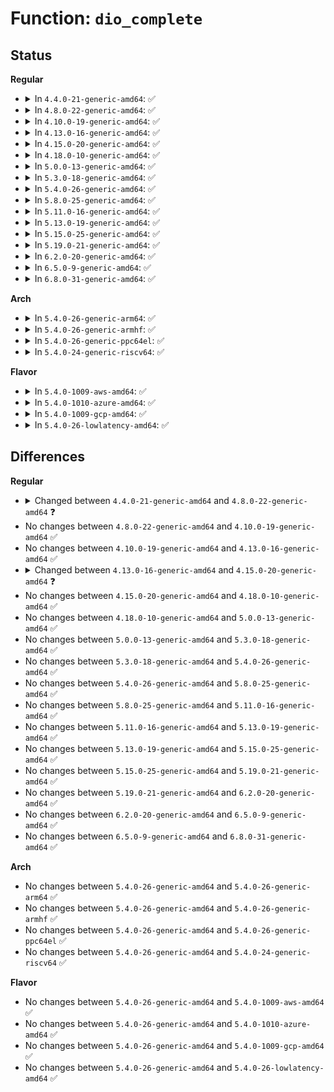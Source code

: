 # Function: <code>dio_complete</code>

## Status
<b>Regular</b>
<ul>
<li>
<details>
<summary>In <code>4.4.0-21-generic-amd64</code>: ✅</summary>

```c
ssize_t dio_complete(struct dio * dio, loff_t offset, ssize_t ret, bool is_async)
```

```json
{
  "name": "dio_complete",
  "collision_type": "Unique Static",
  "inline_type": "No",
  "funcs": [
    {
      "addr": 18446744071581243648,
      "name": "dio_complete",
      "external": false,
      "loc": "fs/direct-io.c:227",
      "file": "fs/direct-io.c",
      "inline": "seen, unknown",
      "caller_inline": [],
      "caller_func": [
        "fs/direct-io.c:dio_bio_end_aio",
        "fs/direct-io.c:dio_aio_complete_work",
        "fs/direct-io.c:do_blockdev_direct_IO"
      ]
    }
  ],
  "symbols": [
    {
      "addr": 18446744071581243648,
      "name": "dio_complete",
      "section": ".text",
      "bind": "STB_LOCAL",
      "size": 436
    }
  ]
}
```
</details>
</li>
<li>
<details>
<summary>In <code>4.8.0-22-generic-amd64</code>: ✅</summary>

```c
ssize_t dio_complete(struct dio * dio, ssize_t ret, bool is_async)
```

```json
{
  "name": "dio_complete",
  "collision_type": "Unique Static",
  "inline_type": "No",
  "funcs": [
    {
      "addr": 18446744071581409984,
      "name": "dio_complete",
      "external": false,
      "loc": "fs/direct-io.c:228",
      "file": "fs/direct-io.c",
      "inline": "seen, unknown",
      "caller_inline": [],
      "caller_func": [
        "fs/direct-io.c:do_blockdev_direct_IO",
        "fs/direct-io.c:dio_bio_end_aio",
        "fs/direct-io.c:dio_aio_complete_work"
      ]
    }
  ],
  "symbols": [
    {
      "addr": 18446744071581409984,
      "name": "dio_complete",
      "section": ".text",
      "bind": "STB_LOCAL",
      "size": 377
    }
  ]
}
```
</details>
</li>
<li>
<details>
<summary>In <code>4.10.0-19-generic-amd64</code>: ✅</summary>

```c
ssize_t dio_complete(struct dio * dio, ssize_t ret, bool is_async)
```

```json
{
  "name": "dio_complete",
  "collision_type": "Unique Static",
  "inline_type": "No",
  "funcs": [
    {
      "addr": 18446744071581490720,
      "name": "dio_complete",
      "external": false,
      "loc": "fs/direct-io.c:228",
      "file": "fs/direct-io.c",
      "inline": "seen, unknown",
      "caller_inline": [],
      "caller_func": [
        "fs/direct-io.c:do_blockdev_direct_IO",
        "fs/direct-io.c:dio_bio_end_aio",
        "fs/direct-io.c:dio_aio_complete_work"
      ]
    }
  ],
  "symbols": [
    {
      "addr": 18446744071581490720,
      "name": "dio_complete",
      "section": ".text",
      "bind": "STB_LOCAL",
      "size": 408
    }
  ]
}
```
</details>
</li>
<li>
<details>
<summary>In <code>4.13.0-16-generic-amd64</code>: ✅</summary>

```c
ssize_t dio_complete(struct dio * dio, ssize_t ret, bool is_async)
```

```json
{
  "name": "dio_complete",
  "collision_type": "Unique Static",
  "inline_type": "No",
  "funcs": [
    {
      "addr": 18446744071581545600,
      "name": "dio_complete",
      "external": false,
      "loc": "fs/direct-io.c:228",
      "file": "fs/direct-io.c",
      "inline": "seen, unknown",
      "caller_inline": [],
      "caller_func": [
        "fs/direct-io.c:do_blockdev_direct_IO",
        "fs/direct-io.c:dio_bio_end_aio",
        "fs/direct-io.c:dio_aio_complete_work"
      ]
    }
  ],
  "symbols": [
    {
      "addr": 18446744071581545600,
      "name": "dio_complete",
      "section": ".text",
      "bind": "STB_LOCAL",
      "size": 408
    }
  ]
}
```
</details>
</li>
<li>
<details>
<summary>In <code>4.15.0-20-generic-amd64</code>: ✅</summary>

```c
ssize_t dio_complete(struct dio * dio, ssize_t ret, unsigned int flags)
```

```json
{
  "name": "dio_complete",
  "collision_type": "Unique Static",
  "inline_type": "No",
  "funcs": [
    {
      "addr": 18446744071581688528,
      "name": "dio_complete",
      "external": false,
      "loc": "fs/direct-io.c:234",
      "file": "fs/direct-io.c",
      "inline": "seen, unknown",
      "caller_inline": [],
      "caller_func": [
        "fs/direct-io.c:do_blockdev_direct_IO",
        "fs/direct-io.c:dio_bio_end_aio",
        "fs/direct-io.c:dio_aio_complete_work"
      ]
    }
  ],
  "symbols": [
    {
      "addr": 18446744071581688528,
      "name": "dio_complete",
      "section": ".text",
      "bind": "STB_LOCAL",
      "size": 540
    }
  ]
}
```
</details>
</li>
<li>
<details>
<summary>In <code>4.18.0-10-generic-amd64</code>: ✅</summary>

```c
ssize_t dio_complete(struct dio * dio, ssize_t ret, unsigned int flags)
```

```json
{
  "name": "dio_complete",
  "collision_type": "Unique Static",
  "inline_type": "No",
  "funcs": [
    {
      "addr": 18446744071581856384,
      "name": "dio_complete",
      "external": false,
      "loc": "fs/direct-io.c:255",
      "file": "fs/direct-io.c",
      "inline": "seen, unknown",
      "caller_inline": [],
      "caller_func": [
        "fs/direct-io.c:do_blockdev_direct_IO",
        "fs/direct-io.c:dio_bio_end_aio",
        "fs/direct-io.c:dio_aio_complete_work"
      ]
    }
  ],
  "symbols": [
    {
      "addr": 18446744071581856384,
      "name": "dio_complete",
      "section": ".text",
      "bind": "STB_LOCAL",
      "size": 552
    }
  ]
}
```
</details>
</li>
<li>
<details>
<summary>In <code>5.0.0-13-generic-amd64</code>: ✅</summary>

```c
ssize_t dio_complete(struct dio * dio, ssize_t ret, unsigned int flags)
```

```json
{
  "name": "dio_complete",
  "collision_type": "Unique Static",
  "inline_type": "No",
  "funcs": [
    {
      "addr": 18446744071581941072,
      "name": "dio_complete",
      "external": false,
      "loc": "fs/direct-io.c:255",
      "file": "fs/direct-io.c",
      "inline": "seen, unknown",
      "caller_inline": [],
      "caller_func": [
        "fs/direct-io.c:do_blockdev_direct_IO",
        "fs/direct-io.c:dio_bio_end_aio",
        "fs/direct-io.c:dio_aio_complete_work"
      ]
    }
  ],
  "symbols": [
    {
      "addr": 18446744071581941072,
      "name": "dio_complete",
      "section": ".text",
      "bind": "STB_LOCAL",
      "size": 593
    }
  ]
}
```
</details>
</li>
<li>
<details>
<summary>In <code>5.3.0-18-generic-amd64</code>: ✅</summary>

```c
ssize_t dio_complete(struct dio * dio, ssize_t ret, unsigned int flags)
```

```json
{
  "name": "dio_complete",
  "collision_type": "Unique Static",
  "inline_type": "No",
  "funcs": [
    {
      "addr": 18446744071582078688,
      "name": "dio_complete",
      "external": false,
      "loc": "fs/direct-io.c:256",
      "file": "fs/direct-io.c",
      "inline": "seen, unknown",
      "caller_inline": [],
      "caller_func": [
        "fs/direct-io.c:do_blockdev_direct_IO",
        "fs/direct-io.c:dio_bio_end_aio",
        "fs/direct-io.c:dio_aio_complete_work"
      ]
    }
  ],
  "symbols": [
    {
      "addr": 18446744071582078688,
      "name": "dio_complete",
      "section": ".text",
      "bind": "STB_LOCAL",
      "size": 576
    }
  ]
}
```
</details>
</li>
<li>
<details>
<summary>In <code>5.4.0-26-generic-amd64</code>: ✅</summary>

```c
ssize_t dio_complete(struct dio * dio, ssize_t ret, unsigned int flags)
```

```json
{
  "name": "dio_complete",
  "collision_type": "Unique Static",
  "inline_type": "No",
  "funcs": [
    {
      "addr": 18446744071582156128,
      "name": "dio_complete",
      "external": false,
      "loc": "fs/direct-io.c:255",
      "file": "fs/direct-io.c",
      "inline": "seen, unknown",
      "caller_inline": [],
      "caller_func": [
        "fs/direct-io.c:do_blockdev_direct_IO",
        "fs/direct-io.c:dio_bio_end_aio",
        "fs/direct-io.c:dio_aio_complete_work"
      ]
    }
  ],
  "symbols": [
    {
      "addr": 18446744071582156128,
      "name": "dio_complete",
      "section": ".text",
      "bind": "STB_LOCAL",
      "size": 576
    }
  ]
}
```
</details>
</li>
<li>
<details>
<summary>In <code>5.8.0-25-generic-amd64</code>: ✅</summary>

```c
ssize_t dio_complete(struct dio * dio, ssize_t ret, unsigned int flags)
```

```json
{
  "name": "dio_complete",
  "collision_type": "Unique Static",
  "inline_type": "No",
  "funcs": [
    {
      "addr": 18446744071582391568,
      "name": "dio_complete",
      "external": false,
      "loc": "fs/direct-io.c:236",
      "file": "fs/direct-io.c",
      "inline": "seen, unknown",
      "caller_inline": [],
      "caller_func": [
        "fs/direct-io.c:do_blockdev_direct_IO",
        "fs/direct-io.c:dio_bio_end_aio",
        "fs/direct-io.c:dio_aio_complete_work"
      ]
    }
  ],
  "symbols": [
    {
      "addr": 18446744071582391568,
      "name": "dio_complete",
      "section": ".text",
      "bind": "STB_LOCAL",
      "size": 593
    }
  ]
}
```
</details>
</li>
<li>
<details>
<summary>In <code>5.11.0-16-generic-amd64</code>: ✅</summary>

```c
ssize_t dio_complete(struct dio * dio, ssize_t ret, unsigned int flags)
```

```json
{
  "name": "dio_complete",
  "collision_type": "Unique Static",
  "inline_type": "No",
  "funcs": [
    {
      "addr": 18446744071582445568,
      "name": "dio_complete",
      "external": false,
      "loc": "fs/direct-io.c:236",
      "file": "fs/direct-io.c",
      "inline": "seen, unknown",
      "caller_inline": [],
      "caller_func": [
        "fs/direct-io.c:do_blockdev_direct_IO",
        "fs/direct-io.c:dio_bio_end_aio",
        "fs/direct-io.c:dio_aio_complete_work"
      ]
    }
  ],
  "symbols": [
    {
      "addr": 18446744071582445568,
      "name": "dio_complete",
      "section": ".text",
      "bind": "STB_LOCAL",
      "size": 597
    }
  ]
}
```
</details>
</li>
<li>
<details>
<summary>In <code>5.13.0-19-generic-amd64</code>: ✅</summary>

```c
ssize_t dio_complete(struct dio * dio, ssize_t ret, unsigned int flags)
```

```json
{
  "name": "dio_complete",
  "collision_type": "Unique Static",
  "inline_type": "No",
  "funcs": [
    {
      "addr": 18446744071582472368,
      "name": "dio_complete",
      "external": false,
      "loc": "fs/direct-io.c:236",
      "file": "fs/direct-io.c",
      "inline": "seen, unknown",
      "caller_inline": [],
      "caller_func": [
        "fs/direct-io.c:do_blockdev_direct_IO",
        "fs/direct-io.c:dio_bio_end_aio",
        "fs/direct-io.c:dio_aio_complete_work"
      ]
    }
  ],
  "symbols": [
    {
      "addr": 18446744071582472368,
      "name": "dio_complete",
      "section": ".text",
      "bind": "STB_LOCAL",
      "size": 597
    }
  ]
}
```
</details>
</li>
<li>
<details>
<summary>In <code>5.15.0-25-generic-amd64</code>: ✅</summary>

```c
ssize_t dio_complete(struct dio * dio, ssize_t ret, unsigned int flags)
```

```json
{
  "name": "dio_complete",
  "collision_type": "Unique Static",
  "inline_type": "No",
  "funcs": [
    {
      "addr": 18446744071582784512,
      "name": "dio_complete",
      "external": false,
      "loc": "fs/direct-io.c:236",
      "file": "fs/direct-io.c",
      "inline": "seen, unknown",
      "caller_inline": [],
      "caller_func": [
        "fs/direct-io.c:do_blockdev_direct_IO",
        "fs/direct-io.c:dio_bio_end_aio",
        "fs/direct-io.c:dio_aio_complete_work"
      ]
    }
  ],
  "symbols": [
    {
      "addr": 18446744071582784512,
      "name": "dio_complete",
      "section": ".text",
      "bind": "STB_LOCAL",
      "size": 600
    }
  ]
}
```
</details>
</li>
<li>
<details>
<summary>In <code>5.19.0-21-generic-amd64</code>: ✅</summary>

```c
ssize_t dio_complete(struct dio * dio, ssize_t ret, unsigned int flags)
```

```json
{
  "name": "dio_complete",
  "collision_type": "Unique Static",
  "inline_type": "No",
  "funcs": [
    {
      "addr": 18446744071583337072,
      "name": "dio_complete",
      "external": false,
      "loc": "fs/direct-io.c:235",
      "file": "fs/direct-io.c",
      "inline": "seen, unknown",
      "caller_inline": [],
      "caller_func": [
        "fs/direct-io.c:__blockdev_direct_IO",
        "fs/direct-io.c:dio_bio_end_aio",
        "fs/direct-io.c:dio_aio_complete_work"
      ]
    }
  ],
  "symbols": [
    {
      "addr": 18446744071583337072,
      "name": "dio_complete",
      "section": ".text",
      "bind": "STB_LOCAL",
      "size": 608
    }
  ]
}
```
</details>
</li>
<li>
<details>
<summary>In <code>6.2.0-20-generic-amd64</code>: ✅</summary>

```c
ssize_t dio_complete(struct dio * dio, ssize_t ret, unsigned int flags)
```

```json
{
  "name": "dio_complete",
  "collision_type": "Unique Static",
  "inline_type": "No",
  "funcs": [
    {
      "addr": 18446744071583921136,
      "name": "dio_complete",
      "external": false,
      "loc": "fs/direct-io.c:234",
      "file": "fs/direct-io.c",
      "inline": "seen, unknown",
      "caller_inline": [],
      "caller_func": [
        "fs/direct-io.c:__blockdev_direct_IO",
        "fs/direct-io.c:dio_bio_end_aio",
        "fs/direct-io.c:dio_aio_complete_work"
      ]
    }
  ],
  "symbols": [
    {
      "addr": 18446744071583921136,
      "name": "dio_complete",
      "section": ".text",
      "bind": "STB_LOCAL",
      "size": 574
    }
  ]
}
```
</details>
</li>
<li>
<details>
<summary>In <code>6.5.0-9-generic-amd64</code>: ✅</summary>

```c
ssize_t dio_complete(struct dio * dio, ssize_t ret, unsigned int flags)
```

```json
{
  "name": "dio_complete",
  "collision_type": "Unique Static",
  "inline_type": "No",
  "funcs": [
    {
      "addr": 18446744071584154592,
      "name": "dio_complete",
      "external": false,
      "loc": "fs/direct-io.c:245",
      "file": "fs/direct-io.c",
      "inline": "seen, unknown",
      "caller_inline": [],
      "caller_func": [
        "fs/direct-io.c:__blockdev_direct_IO",
        "fs/direct-io.c:dio_bio_end_aio",
        "fs/direct-io.c:dio_aio_complete_work"
      ]
    }
  ],
  "symbols": [
    {
      "addr": 18446744071584154592,
      "name": "dio_complete",
      "section": ".text",
      "bind": "STB_LOCAL",
      "size": 521
    }
  ]
}
```
</details>
</li>
<li>
<details>
<summary>In <code>6.8.0-31-generic-amd64</code>: ✅</summary>

```c
ssize_t dio_complete(struct dio * dio, ssize_t ret, unsigned int flags)
```

```json
{
  "name": "dio_complete",
  "collision_type": "Unique Static",
  "inline_type": "No",
  "funcs": [
    {
      "addr": 18446744071584368768,
      "name": "dio_complete",
      "external": false,
      "loc": "fs/direct-io.c:245",
      "file": "fs/direct-io.c",
      "inline": "seen, unknown",
      "caller_inline": [],
      "caller_func": [
        "fs/direct-io.c:__blockdev_direct_IO",
        "fs/direct-io.c:dio_bio_end_aio",
        "fs/direct-io.c:dio_aio_complete_work"
      ]
    }
  ],
  "symbols": [
    {
      "addr": 18446744071584368768,
      "name": "dio_complete",
      "section": ".text",
      "bind": "STB_LOCAL",
      "size": 521
    }
  ]
}
```
</details>
</li>
</ul>
<b>Arch</b>
<ul>
<li>
<details>
<summary>In <code>5.4.0-26-generic-arm64</code>: ✅</summary>

```c
ssize_t dio_complete(struct dio * dio, ssize_t ret, unsigned int flags)
```

```json
{
  "name": "dio_complete",
  "collision_type": "Unique Static",
  "inline_type": "No",
  "funcs": [
    {
      "addr": 18446603336493709808,
      "name": "dio_complete",
      "external": false,
      "loc": "fs/direct-io.c:255",
      "file": "fs/direct-io.c",
      "inline": "seen, unknown",
      "caller_inline": [],
      "caller_func": [
        "fs/direct-io.c:do_blockdev_direct_IO",
        "fs/direct-io.c:dio_bio_end_aio",
        "fs/direct-io.c:dio_aio_complete_work"
      ]
    }
  ],
  "symbols": [
    {
      "addr": 18446603336493709808,
      "name": "dio_complete",
      "section": ".text",
      "bind": "STB_LOCAL",
      "size": 592
    }
  ]
}
```
</details>
</li>
<li>
<details>
<summary>In <code>5.4.0-26-generic-armhf</code>: ✅</summary>

```c
ssize_t dio_complete(struct dio * dio, ssize_t ret, unsigned int flags)
```

```json
{
  "name": "dio_complete",
  "collision_type": "Unique Static",
  "inline_type": "No",
  "funcs": [
    {
      "addr": 3227236164,
      "name": "dio_complete",
      "external": false,
      "loc": "fs/direct-io.c:255",
      "file": "fs/direct-io.c",
      "inline": "seen, unknown",
      "caller_inline": [],
      "caller_func": [
        "fs/direct-io.c:do_blockdev_direct_IO",
        "fs/direct-io.c:dio_bio_end_aio",
        "fs/direct-io.c:dio_aio_complete_work"
      ]
    }
  ],
  "symbols": [
    {
      "addr": 3227236164,
      "name": "dio_complete",
      "section": ".text",
      "bind": "STB_LOCAL",
      "size": 756
    }
  ]
}
```
</details>
</li>
<li>
<details>
<summary>In <code>5.4.0-26-generic-ppc64el</code>: ✅</summary>

```c
ssize_t dio_complete(struct dio * dio, ssize_t ret, unsigned int flags)
```

```json
{
  "name": "dio_complete",
  "collision_type": "Unique Static",
  "inline_type": "No",
  "funcs": [
    {
      "addr": 13835058055287314576,
      "name": "dio_complete",
      "external": false,
      "loc": "fs/direct-io.c:255",
      "file": "fs/direct-io.c",
      "inline": "seen, unknown",
      "caller_inline": [],
      "caller_func": [
        "fs/direct-io.c:do_blockdev_direct_IO",
        "fs/direct-io.c:dio_bio_end_aio",
        "fs/direct-io.c:dio_aio_complete_work"
      ]
    }
  ],
  "symbols": [
    {
      "addr": 13835058055287314576,
      "name": "dio_complete",
      "section": ".text",
      "bind": "STB_LOCAL",
      "size": 756
    }
  ]
}
```
</details>
</li>
<li>
<details>
<summary>In <code>5.4.0-24-generic-riscv64</code>: ✅</summary>

```c
ssize_t dio_complete(struct dio * dio, ssize_t ret, unsigned int flags)
```

```json
{
  "name": "dio_complete",
  "collision_type": "Unique Static",
  "inline_type": "No",
  "funcs": [
    {
      "addr": 18446743936273324340,
      "name": "dio_complete",
      "external": false,
      "loc": "fs/direct-io.c:255",
      "file": "fs/direct-io.c",
      "inline": "seen, unknown",
      "caller_inline": [],
      "caller_func": [
        "fs/direct-io.c:do_blockdev_direct_IO",
        "fs/direct-io.c:dio_bio_end_aio",
        "fs/direct-io.c:dio_aio_complete_work"
      ]
    }
  ],
  "symbols": [
    {
      "addr": 18446743936273324340,
      "name": "dio_complete",
      "section": ".text",
      "bind": "STB_LOCAL",
      "size": 422
    }
  ]
}
```
</details>
</li>
</ul>
<b>Flavor</b>
<ul>
<li>
<details>
<summary>In <code>5.4.0-1009-aws-amd64</code>: ✅</summary>

```c
ssize_t dio_complete(struct dio * dio, ssize_t ret, unsigned int flags)
```

```json
{
  "name": "dio_complete",
  "collision_type": "Unique Static",
  "inline_type": "No",
  "funcs": [
    {
      "addr": 18446744071582124864,
      "name": "dio_complete",
      "external": false,
      "loc": "fs/direct-io.c:255",
      "file": "fs/direct-io.c",
      "inline": "seen, unknown",
      "caller_inline": [],
      "caller_func": [
        "fs/direct-io.c:do_blockdev_direct_IO",
        "fs/direct-io.c:dio_bio_end_aio",
        "fs/direct-io.c:dio_aio_complete_work"
      ]
    }
  ],
  "symbols": [
    {
      "addr": 18446744071582124864,
      "name": "dio_complete",
      "section": ".text",
      "bind": "STB_LOCAL",
      "size": 576
    }
  ]
}
```
</details>
</li>
<li>
<details>
<summary>In <code>5.4.0-1010-azure-amd64</code>: ✅</summary>

```c
ssize_t dio_complete(struct dio * dio, ssize_t ret, unsigned int flags)
```

```json
{
  "name": "dio_complete",
  "collision_type": "Unique Static",
  "inline_type": "No",
  "funcs": [
    {
      "addr": 18446744071582062304,
      "name": "dio_complete",
      "external": false,
      "loc": "fs/direct-io.c:255",
      "file": "fs/direct-io.c",
      "inline": "seen, unknown",
      "caller_inline": [],
      "caller_func": [
        "fs/direct-io.c:do_blockdev_direct_IO",
        "fs/direct-io.c:dio_bio_end_aio",
        "fs/direct-io.c:dio_aio_complete_work"
      ]
    }
  ],
  "symbols": [
    {
      "addr": 18446744071582062304,
      "name": "dio_complete",
      "section": ".text",
      "bind": "STB_LOCAL",
      "size": 576
    }
  ]
}
```
</details>
</li>
<li>
<details>
<summary>In <code>5.4.0-1009-gcp-amd64</code>: ✅</summary>

```c
ssize_t dio_complete(struct dio * dio, ssize_t ret, unsigned int flags)
```

```json
{
  "name": "dio_complete",
  "collision_type": "Unique Static",
  "inline_type": "No",
  "funcs": [
    {
      "addr": 18446744071582115344,
      "name": "dio_complete",
      "external": false,
      "loc": "fs/direct-io.c:255",
      "file": "fs/direct-io.c",
      "inline": "seen, unknown",
      "caller_inline": [],
      "caller_func": [
        "fs/direct-io.c:do_blockdev_direct_IO",
        "fs/direct-io.c:dio_bio_end_aio",
        "fs/direct-io.c:dio_aio_complete_work"
      ]
    }
  ],
  "symbols": [
    {
      "addr": 18446744071582115344,
      "name": "dio_complete",
      "section": ".text",
      "bind": "STB_LOCAL",
      "size": 576
    }
  ]
}
```
</details>
</li>
<li>
<details>
<summary>In <code>5.4.0-26-lowlatency-amd64</code>: ✅</summary>

```c
ssize_t dio_complete(struct dio * dio, ssize_t ret, unsigned int flags)
```

```json
{
  "name": "dio_complete",
  "collision_type": "Unique Static",
  "inline_type": "No",
  "funcs": [
    {
      "addr": 18446744071582188304,
      "name": "dio_complete",
      "external": false,
      "loc": "fs/direct-io.c:255",
      "file": "fs/direct-io.c",
      "inline": "seen, unknown",
      "caller_inline": [],
      "caller_func": [
        "fs/direct-io.c:do_blockdev_direct_IO",
        "fs/direct-io.c:dio_bio_end_aio",
        "fs/direct-io.c:dio_aio_complete_work"
      ]
    }
  ],
  "symbols": [
    {
      "addr": 18446744071582188304,
      "name": "dio_complete",
      "section": ".text",
      "bind": "STB_LOCAL",
      "size": 576
    }
  ]
}
```
</details>
</li>
</ul>

## Differences
<b>Regular</b>
<ul>
<li>
<details>
<summary>Changed between <code>4.4.0-21-generic-amd64</code> and <code>4.8.0-22-generic-amd64</code> ❓</summary>
<ul>
<li>
<b>Param removed. </b>
<code>loff_t offset</code>
</li>
<li>
<b>Param reordered. </b>
<code>dio, offset, ret, is_async</code> ➡️ <code>dio, ret, is_async</code>
</li>
</ul>
</details>
</li>
<li>
No changes between <code>4.8.0-22-generic-amd64</code> and <code>4.10.0-19-generic-amd64</code> ✅
</li>
<li>
No changes between <code>4.10.0-19-generic-amd64</code> and <code>4.13.0-16-generic-amd64</code> ✅
</li>
<li>
<details>
<summary>Changed between <code>4.13.0-16-generic-amd64</code> and <code>4.15.0-20-generic-amd64</code> ❓</summary>
<ul>
<li>
<b>Param added. </b>
<code>unsigned int flags</code>
</li>
<li>
<b>Param removed. </b>
<code>bool is_async</code>
</li>
</ul>
</details>
</li>
<li>
No changes between <code>4.15.0-20-generic-amd64</code> and <code>4.18.0-10-generic-amd64</code> ✅
</li>
<li>
No changes between <code>4.18.0-10-generic-amd64</code> and <code>5.0.0-13-generic-amd64</code> ✅
</li>
<li>
No changes between <code>5.0.0-13-generic-amd64</code> and <code>5.3.0-18-generic-amd64</code> ✅
</li>
<li>
No changes between <code>5.3.0-18-generic-amd64</code> and <code>5.4.0-26-generic-amd64</code> ✅
</li>
<li>
No changes between <code>5.4.0-26-generic-amd64</code> and <code>5.8.0-25-generic-amd64</code> ✅
</li>
<li>
No changes between <code>5.8.0-25-generic-amd64</code> and <code>5.11.0-16-generic-amd64</code> ✅
</li>
<li>
No changes between <code>5.11.0-16-generic-amd64</code> and <code>5.13.0-19-generic-amd64</code> ✅
</li>
<li>
No changes between <code>5.13.0-19-generic-amd64</code> and <code>5.15.0-25-generic-amd64</code> ✅
</li>
<li>
No changes between <code>5.15.0-25-generic-amd64</code> and <code>5.19.0-21-generic-amd64</code> ✅
</li>
<li>
No changes between <code>5.19.0-21-generic-amd64</code> and <code>6.2.0-20-generic-amd64</code> ✅
</li>
<li>
No changes between <code>6.2.0-20-generic-amd64</code> and <code>6.5.0-9-generic-amd64</code> ✅
</li>
<li>
No changes between <code>6.5.0-9-generic-amd64</code> and <code>6.8.0-31-generic-amd64</code> ✅
</li>
</ul>
<b>Arch</b>
<ul>
<li>
No changes between <code>5.4.0-26-generic-amd64</code> and <code>5.4.0-26-generic-arm64</code> ✅
</li>
<li>
No changes between <code>5.4.0-26-generic-amd64</code> and <code>5.4.0-26-generic-armhf</code> ✅
</li>
<li>
No changes between <code>5.4.0-26-generic-amd64</code> and <code>5.4.0-26-generic-ppc64el</code> ✅
</li>
<li>
No changes between <code>5.4.0-26-generic-amd64</code> and <code>5.4.0-24-generic-riscv64</code> ✅
</li>
</ul>
<b>Flavor</b>
<ul>
<li>
No changes between <code>5.4.0-26-generic-amd64</code> and <code>5.4.0-1009-aws-amd64</code> ✅
</li>
<li>
No changes between <code>5.4.0-26-generic-amd64</code> and <code>5.4.0-1010-azure-amd64</code> ✅
</li>
<li>
No changes between <code>5.4.0-26-generic-amd64</code> and <code>5.4.0-1009-gcp-amd64</code> ✅
</li>
<li>
No changes between <code>5.4.0-26-generic-amd64</code> and <code>5.4.0-26-lowlatency-amd64</code> ✅
</li>
</ul>
